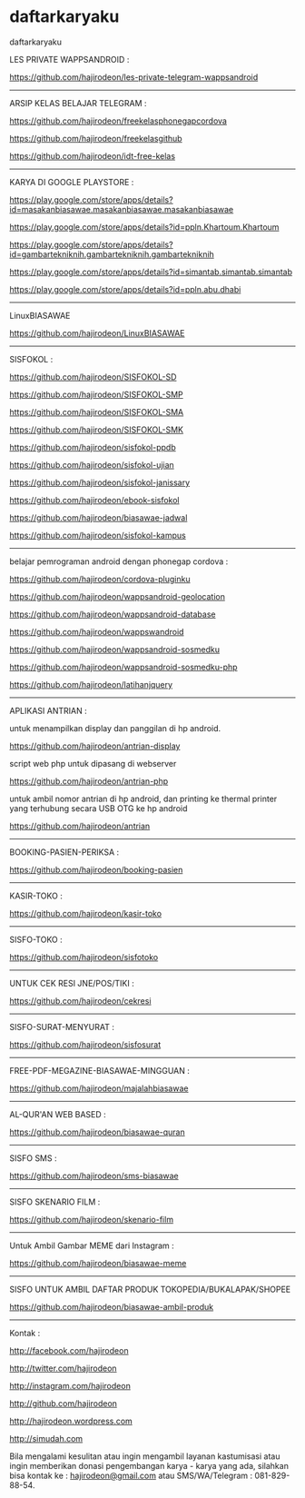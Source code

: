 # daftarkaryaku
daftarkaryaku


LES PRIVATE WAPPSANDROID :

https://github.com/hajirodeon/les-private-telegram-wappsandroid


---



ARSIP KELAS BELAJAR TELEGRAM :

https://github.com/hajirodeon/freekelasphonegapcordova

https://github.com/hajirodeon/freekelasgithub

https://github.com/hajirodeon/idt-free-kelas


---

KARYA DI GOOGLE PLAYSTORE : 

https://play.google.com/store/apps/details?id=masakanbiasawae.masakanbiasawae.masakanbiasawae

https://play.google.com/store/apps/details?id=ppln.Khartoum.Khartoum

https://play.google.com/store/apps/details?id=gambartekniknih.gambartekniknih.gambartekniknih

https://play.google.com/store/apps/details?id=simantab.simantab.simantab

https://play.google.com/store/apps/details?id=ppln.abu.dhabi



---


LinuxBIASAWAE

https://github.com/hajirodeon/LinuxBIASAWAE




---


SISFOKOL : 

https://github.com/hajirodeon/SISFOKOL-SD

https://github.com/hajirodeon/SISFOKOL-SMP

https://github.com/hajirodeon/SISFOKOL-SMA

https://github.com/hajirodeon/SISFOKOL-SMK

https://github.com/hajirodeon/sisfokol-ppdb

https://github.com/hajirodeon/sisfokol-ujian

https://github.com/hajirodeon/sisfokol-janissary

https://github.com/hajirodeon/ebook-sisfokol

https://github.com/hajirodeon/biasawae-jadwal

https://github.com/hajirodeon/sisfokol-kampus

---


belajar pemrograman android dengan phonegap cordova :

https://github.com/hajirodeon/cordova-pluginku

https://github.com/hajirodeon/wappsandroid-geolocation

https://github.com/hajirodeon/wappsandroid-database

https://github.com/hajirodeon/wappswandroid

https://github.com/hajirodeon/wappsandroid-sosmedku

https://github.com/hajirodeon/wappsandroid-sosmedku-php

https://github.com/hajirodeon/latihanjquery

---



APLIKASI ANTRIAN :

untuk menampilkan display dan panggilan di hp android.

https://github.com/hajirodeon/antrian-display


script web php untuk dipasang di webserver

https://github.com/hajirodeon/antrian-php


untuk ambil nomor antrian di hp android, dan printing ke thermal printer yang terhubung secara USB OTG ke hp android 

https://github.com/hajirodeon/antrian

---



BOOKING-PASIEN-PERIKSA :

https://github.com/hajirodeon/booking-pasien

---




KASIR-TOKO : 

https://github.com/hajirodeon/kasir-toko

---



SISFO-TOKO : 

https://github.com/hajirodeon/sisfotoko

---




UNTUK CEK RESI JNE/POS/TIKI :

https://github.com/hajirodeon/cekresi

---


SISFO-SURAT-MENYURAT :

https://github.com/hajirodeon/sisfosurat

---



FREE-PDF-MEGAZINE-BIASAWAE-MINGGUAN :

https://github.com/hajirodeon/majalahbiasawae

---


AL-QUR'AN WEB BASED : 

https://github.com/hajirodeon/biasawae-quran

---


SISFO SMS :

https://github.com/hajirodeon/sms-biasawae

---


SISFO SKENARIO FILM : 

https://github.com/hajirodeon/skenario-film

---


Untuk Ambil Gambar MEME dari Instagram : 

https://github.com/hajirodeon/biasawae-meme

---



SISFO UNTUK AMBIL DAFTAR PRODUK TOKOPEDIA/BUKALAPAK/SHOPEE

https://github.com/hajirodeon/biasawae-ambil-produk




--------------------------------------------------


Kontak : 

http://facebook.com/hajirodeon

http://twitter.com/hajirodeon

http://instagram.com/hajirodeon

http://github.com/hajirodeon

http://hajirodeon.wordpress.com

http://simudah.com



Bila mengalami kesulitan atau ingin mengambil layanan kastumisasi atau ingin memberikan donasi pengembangan karya - karya yang ada, silahkan bisa kontak ke : hajirodeon@gmail.com atau SMS/WA/Telegram : 081-829-88-54.
